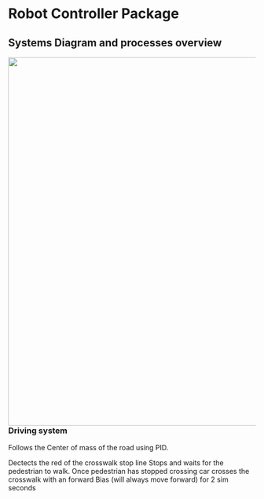 # Robot Controller Package

## Systems Diagram and processes overview

<a href="url"><img src="https://user-images.githubusercontent.com/69919668/143199697-a70d4264-5c53-43b7-84b3-4210c07b53ae.png" align="left" height="750" ></a>

### Driving system

Follows the Center of mass of the road using PID. 

Dectects the red of the crosswalk stop line
  Stops and waits for the pedestrian to walk. Once pedestrian has stopped crossing car crosses the crosswalk with an forward Bias (will always move forward) for 2 sim seconds

